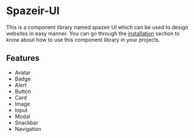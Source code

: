 # Spazeir-UI
This is a component library named spazeir UI which can be used to design websites in easy manner. You can go through the [installation](https://spazeir-ui.netlify.app) section to know about how to use this component library in your projects.

## Features

* Avatar
* Badge
* Alert
* Button
* Card
* Image
* Input
* Modal
* Snackbar
* Navigation
